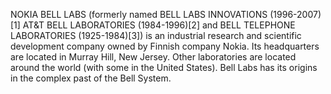 NOKIA BELL LABS (formerly named BELL LABS INNOVATIONS (1996-2007)[1] AT&T BELL LABORATORIES (1984-1996)[2] and BELL TELEPHONE LABORATORIES (1925-1984)[3]) is an industrial research and scientific development company owned by Finnish company Nokia. Its headquarters are located in Murray Hill, New Jersey. Other laboratories are located around the world (with some in the United States). Bell Labs has its origins in the complex past of the Bell System.
